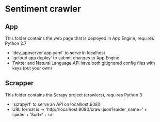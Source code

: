 # Sentiment crawler

## App
  This folder contains the web page that is deployed in App Engine, requires Python 2.7

  * 'dev_appserver app.yaml' to serve in localhost
  * 'gcloud app deploy' to submit changes to App Engine
  * Twitter and Natural Language API have both gitignored config files with keys (put your own)

## Scrapper
  This folder contains the Scrapy project (crawlers), requires Python 3

  * 'scrapyrt' to serve an API on localhost:9080
  * URL format is -> 'http://localhost:9080/crawl.json?spider_name=' + spider + '&url=' + url 